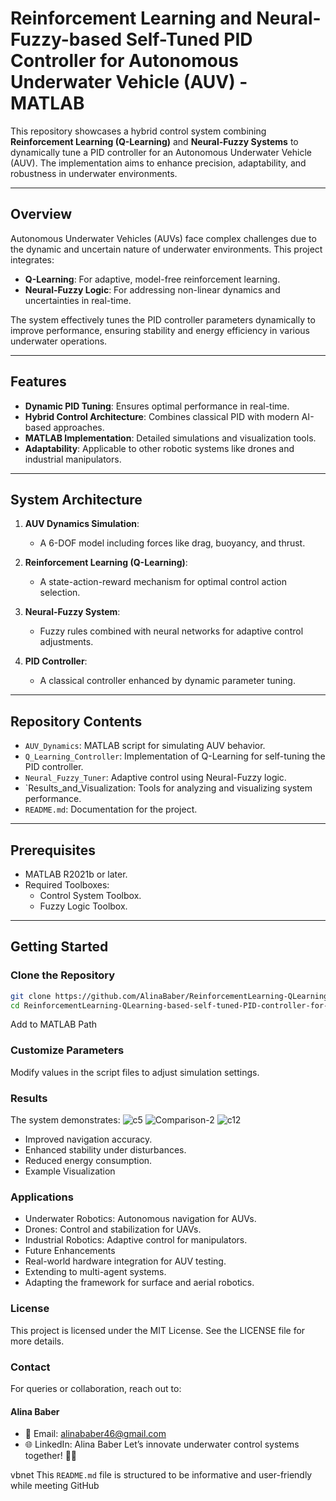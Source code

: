 # Reinforcement Learning and Neural-Fuzzy-based Self-Tuned PID Controller for Autonomous Underwater Vehicle (AUV) - MATLAB

This repository showcases a hybrid control system combining **Reinforcement Learning (Q-Learning)** and **Neural-Fuzzy Systems** to dynamically tune a PID controller for an Autonomous Underwater Vehicle (AUV). The implementation aims to enhance precision, adaptability, and robustness in underwater environments.

---

## Overview

Autonomous Underwater Vehicles (AUVs) face complex challenges due to the dynamic and uncertain nature of underwater environments. This project integrates:
- **Q-Learning**: For adaptive, model-free reinforcement learning.
- **Neural-Fuzzy Logic**: For addressing non-linear dynamics and uncertainties in real-time.

The system effectively tunes the PID controller parameters dynamically to improve performance, ensuring stability and energy efficiency in various underwater operations.

---

## Features

- **Dynamic PID Tuning**: Ensures optimal performance in real-time.
- **Hybrid Control Architecture**: Combines classical PID with modern AI-based approaches.
- **MATLAB Implementation**: Detailed simulations and visualization tools.
- **Adaptability**: Applicable to other robotic systems like drones and industrial manipulators.

---

## System Architecture

1. **AUV Dynamics Simulation**:
   - A 6-DOF model including forces like drag, buoyancy, and thrust.

2. **Reinforcement Learning (Q-Learning)**:
   - A state-action-reward mechanism for optimal control action selection.

3. **Neural-Fuzzy System**:
   - Fuzzy rules combined with neural networks for adaptive control adjustments.

4. **PID Controller**:
   - A classical controller enhanced by dynamic parameter tuning.

---

## Repository Contents

- `AUV_Dynamics`: MATLAB script for simulating AUV behavior.
- `Q_Learning_Controller`: Implementation of Q-Learning for self-tuning the PID controller.
- `Neural_Fuzzy_Tuner`: Adaptive control using Neural-Fuzzy logic.
- `Results_and_Visualization: Tools for analyzing and visualizing system performance.
- `README.md`: Documentation for the project.

---

## Prerequisites

- MATLAB R2021b or later.
- Required Toolboxes:
  - Control System Toolbox.
  - Fuzzy Logic Toolbox.

---

## Getting Started

### Clone the Repository
```bash
git clone https://github.com/AlinaBaber/ReinforcementLearning-QLearning-based-self-tuned-PID-controller-for-AUV-MatLab.git
cd ReinforcementLearning-QLearning-based-self-tuned-PID-controller-for-AUV-MatLab
```
Add to MATLAB Path
### Customize Parameters
Modify values in the script files to adjust simulation settings.

### Results
The system demonstrates:
![c5](https://github.com/user-attachments/assets/ee25cc8d-e610-4d19-bd93-3f83dffcfd8c)
![Comparison-2](https://github.com/user-attachments/assets/0a875e46-41c5-47fd-8e30-d76ad2424cb8)
![c12](https://github.com/user-attachments/assets/b779b667-6466-4cff-b182-e253e699ad78)

- Improved navigation accuracy.
- Enhanced stability under disturbances.
- Reduced energy consumption.
- Example Visualization

### Applications
- Underwater Robotics: Autonomous navigation for AUVs.
- Drones: Control and stabilization for UAVs.
- Industrial Robotics: Adaptive control for manipulators.
- Future Enhancements
- Real-world hardware integration for AUV testing.
- Extending to multi-agent systems.
- Adapting the framework for surface and aerial robotics.
### License
This project is licensed under the MIT License. See the LICENSE file for more details.

### Contact
For queries or collaboration, reach out to:

#### Alina Baber

- 📧 Email: alinababer46@gmail.com
- 🌐 LinkedIn: Alina Baber
Let’s innovate underwater control systems together! 🌊🚀

vbnet
This `README.md` file is structured to be informative and user-friendly while meeting GitHub 
